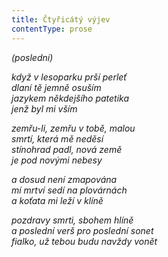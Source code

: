 ```yaml
---
title: Čtyřicátý výjev
contentType: prose
---
```


_(poslední)_

_když v lesoparku prší perleť  
dlaní tě jemně osuším  
jazykem někdejšího patetika  
jenž byl mi vším_

_zemřu-li, zemřu v tobě, malou  
smrtí, která mě neděsí  
stínohrad padl, nová země  
je pod novými nebesy_

_a dosud není zmapována  
mí mrtví sedí na plovárnách  
a koťata mi leží v klíně_

_pozdravy smrti, sbohem hlíně  
a poslední verš pro poslední sonet  
fialko, už tebou budu navždy vonět_
